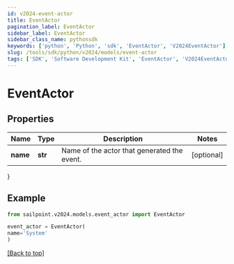 ```yaml
---
id: v2024-event-actor
title: EventActor
pagination_label: EventActor
sidebar_label: EventActor
sidebar_class_name: pythonsdk
keywords: ['python', 'Python', 'sdk', 'EventActor', 'V2024EventActor'] 
slug: /tools/sdk/python/v2024/models/event-actor
tags: ['SDK', 'Software Development Kit', 'EventActor', 'V2024EventActor']
---
```


# EventActor


## Properties

Name | Type | Description | Notes
------------ | ------------- | ------------- | -------------
**name** | **str** | Name of the actor that generated the event. | [optional] 
}

## Example

```python
from sailpoint.v2024.models.event_actor import EventActor

event_actor = EventActor(
name='System'
)

```
[[Back to top]](#) 

